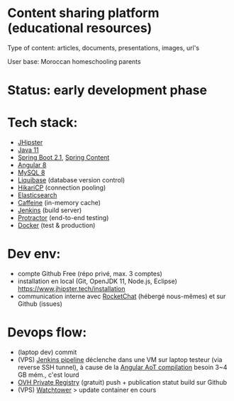# Content sharing platform (educational resources)

Type of content: articles, documents, presentations, images, url's

User base: Moroccan homeschooling parents

# Status: early development phase

# Tech stack:
 * [JHipster](https://www.jhipster.tech)
 * [Java 11](https://openjdk.java.net)
 * [Spring Boot 2.1](https://spring.io/projects/spring-boot), [Spring Content](https://paulcwarren.github.io/spring-content)
 * [Angular 8](https://angular.io)
 * [MySQL 8](https://www.mysql.com)
 * [Liquibase](https://www.liquibase.org) (database version control)
 * [HikariCP](https://github.com/brettwooldridge/HikariCP) (connection pooling)
 * [Elasticsearch](https://github.com/elastic/elasticsearch)
 * [Caffeine](https://github.com/ben-manes/caffeine) (in-memory cache)
 * [Jenkins](https://jenkins.io) (build server)
 * [Protractor](https://www.protractortest.org) (end-to-end testing)
  * [Docker](https://www.docker.com) (test & production)

# Dev env:
 * compte Github Free (répo privé, max. 3 comptes)
 * installation en local (Git, OpenJDK 11, Node.js, Eclipse) https://www.jhipster.tech/installation
 * communication interne avec [RocketChat](https://rocket.chat) (hébergé nous-mêmes) et sur Github (issues)

# Devops flow:
 * (laptop dev) commit
 * (VPS) [Jenkins pipeline](https://www.jhipster.tech/setting-up-ci-jenkins2) déclenche dans une VM sur laptop testeur (via reverse SSH tunnel), à cause de la [Angular AoT compilation](https://www.codingame.com/playgrounds/504/unleash-the-power-of-angular-aot-compilation) besoin 3~4 GB mém., c'est lourd
 * [OVH Private Registry](https://labs.ovh.com/private-registry) (gratuit) push + publication statut build sur Github
 * (VPS) [Watchtower](https://github.com/containrrr/watchtower) > update container en cours
